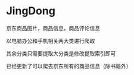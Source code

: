 # JingDong
京东商品图片，商品信息，商品评论信息


以电脑办公和手机相关两大类进行爬取



其余分类只需要提取大分类是修改提取索引即可



已经更新了可以爬去京东所有的商品信息（除书籍外）
